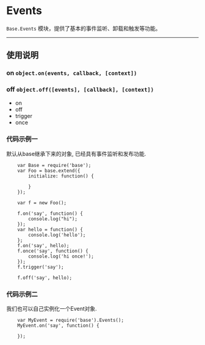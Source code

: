 
# Events

`Base.Events` 模块，提供了基本的事件监听、卸载和触发等功能。

---


## 使用说明


### on `object.on(events, callback, [context])`


### off `object.off([events], [callback], [context])`


* on
* off
* trigger 
* once

### 代码示例一
默认从base继承下来的对象, 已经具有事件监听和发布功能.

```
    var Base = require('base');
    var Foo = base.extend({
        initialize: function() {
        
        }
    });

    var f = new Foo();

    f.on('say', function() {
        console.log("hi");
    });
    var hello = function() {
        console.log('hello');
    };
    f.on('say', hello);
    f.once('say', function() {
        console.log('hi once!');
    });
    f.trigger('say');

    f.off('say', hello);

```
### 代码示例二
我们也可以自己实例化一个Event对象.
```
    var MyEvent = require('base').Events();
    MyEvent.on('say', function() {
    
    });
```





